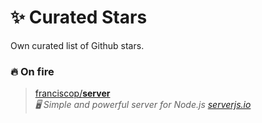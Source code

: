 # ✨ Curated Stars

Own curated list of Github stars.

### 🔥 On fire

> [franciscop/**server**](https://github.com/franciscop/server)<br>
> *🖥 Simple and powerful server for Node.js [serverjs.io](serverjs.io)*